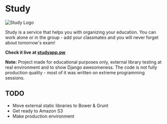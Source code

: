 Study
=====

![Study Logo](https://i.imgur.com/G3jEP8B.png)


Study is a service that helps you with organizing your education.
You can work alone or in the group - add your classmates and you will never forget about tomorrow's exam!

**Check it live at [studyapp.pw](https://studyapp.pw/)**

**Note:** Project made for educational purposes only, external library testing at real environment and to show Django awesomeness.
The code is not fully production quality - most of it was written on extreme programming sessions.


TODO
----

- Move external static libraries to Bower & Grunt
- Get ready to Amazon S3
- Make production environment
